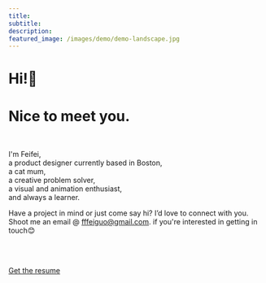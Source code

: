 ```yaml
---
title: 
subtitle: 
description: 
featured_image: /images/demo/demo-landscape.jpg
---
```


<h1>Hi!👋</h1>
<h1>Nice to meet you.</h1>

<br>

I'm Feifei, <br>
a product designer currently based in Boston,<br>
a cat mum,<br>
a creative problem solver,<br>
a visual and animation enthusiast,<br>
and always a learner.<br>

Have a project in mind or just come say hi? I’d love to connect with you. Shoot me an email @ [fffeiguo@gmail.com](mailto:fffeiguo@gmail.com). if you're interested in getting in touch😊

<br/><br/>

<a href="/images/FeifeiGuo_CV.pdf" class="button button--large">Get the resume</a>